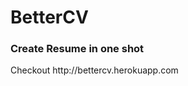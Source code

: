 <h1>BetterCV</h1>

<h3>Create Resume in one shot</h3>

<p>Checkout http://bettercv.herokuapp.com</p>
